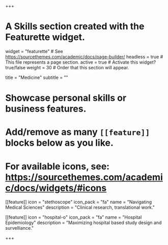 +++
# A Skills section created with the Featurette widget.
widget = "featurette"  # See https://sourcethemes.com/academic/docs/page-builder/
headless = true  # This file represents a page section.
active = true  # Activate this widget? true/false
weight = 30  # Order that this section will appear.

title = "Medicine"
subtitle = ""

# Showcase personal skills or business features.
#
# Add/remove as many `[[feature]]` blocks below as you like.
#
# For available icons, see: https://sourcethemes.com/academic/docs/widgets/#icons

[[feature]]
  icon = "stethoscope"
  icon_pack = "fa"
  name = "Navigating Medical Sciences"
  description = "Clinical research, translational work."

[[feature]]
  icon = "hospital-o"
  icon_pack = "fa"
  name = "Hospital Epidemiology"
  description = "Maximizing hospital based study design and survelliance."  


+++
